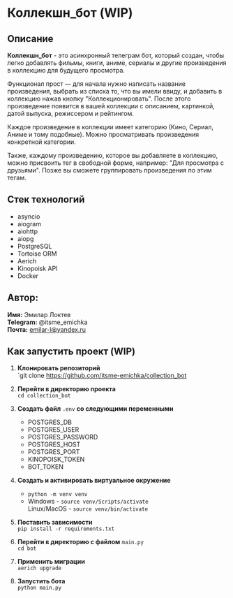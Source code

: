 # Коллекшн_бот (WIP)
## Описание
**Коллекшн_бот** - это асинхронный телеграм бот, который создан, чтобы легко добавлять фильмы, книги, аниме, сериалы и другие произведения в коллекцию для будущего просмотра.

Функционал прост — для начала нужно написать название произведения, выбрать из списка то, что вы имели ввиду, и добавить в коллекцию нажав кнопку "Коллекционировать".
После этого произведение появится в вашей коллекции с описанием, картинкой, датой выпуска, режиссером и рейтингом.

Каждое произведение в коллекции имеет категорию (Кино, Сериал, Аниме и тому подобные). Можно просматривать произведения конкретной категории.

Также, каждому произведению, которое вы добавляете в коллекцию, можно присвоить тег в свободной форме, например: "Для просмотра с друзьями". Позже вы сможете группировать произведения по этим тегам.

## Стек технологий
- asyncio
- aiogram
- aiohttp
- aiopg
- PostgreSQL
- Tortoise ORM
- Aerich
- Kinopoisk API
- Docker

## Автор:  
**Имя:** Эмилар Локтев   
**Telegram:** @itsme_emichka  
**Почта:** emilar-l@yandex.ru  
## Как запустить проект (WIP)
1. **Клонировать репозиторий**  
`git clone https://github.com/itsme-emichka/collection_bot

2. **Перейти в директорию проекта**  
`cd collection_bot`

3. **Создать файл** `.env` **со следующими переменными**
    - POSTGRES_DB
    - POSTGRES_USER
    - POSTGRES_PASSWORD
    - POSTGRES_HOST
    - POSTGRES_PORT
    - KINOPOISK_TOKEN
    - BOT_TOKEN

4. **Создать и активировать виртуальное окружение**  
    - `python -m venv venv`
    - Windows - `source venv/Scripts/activate`  
       Linux/MacOS - `source venv/bin/activate`

5. **Поставить зависимости**  
`pip install -r requirements.txt`

6. **Перейти в директорию с файлом** `main.py`  
`cd bot`  

8. **Применить миграции**  
`aerich upgrade`  

9. **Запустить бота**  
`python main.py `
